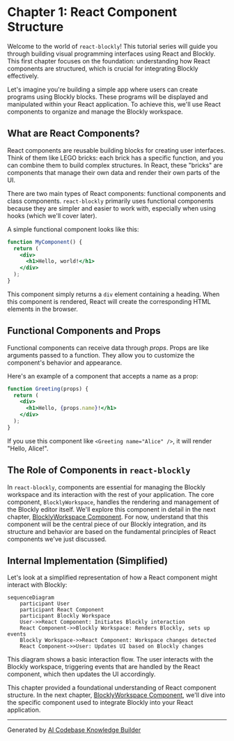 # Chapter 1: React Component Structure

Welcome to the world of `react-blockly`!  This tutorial series will guide you through building visual programming interfaces using React and Blockly.  This first chapter focuses on the foundation: understanding how React components are structured, which is crucial for integrating Blockly effectively.

Let's imagine you're building a simple app where users can create programs using Blockly blocks.  These programs will be displayed and manipulated within your React application.  To achieve this, we'll use React components to organize and manage the Blockly workspace.

## What are React Components?

React components are reusable building blocks for creating user interfaces.  Think of them like LEGO bricks: each brick has a specific function, and you can combine them to build complex structures.  In React, these "bricks" are components that manage their own data and render their own parts of the UI.

There are two main types of React components: functional components and class components.  `react-blockly` primarily uses functional components because they are simpler and easier to work with, especially when using hooks (which we'll cover later).

A simple functional component looks like this:

```jsx
function MyComponent() {
  return (
    <div>
      <h1>Hello, world!</h1>
    </div>
  );
}
```

This component simply returns a `div` element containing a heading.  When this component is rendered, React will create the corresponding HTML elements in the browser.

## Functional Components and Props

Functional components can receive data through *props*.  Props are like arguments passed to a function.  They allow you to customize the component's behavior and appearance.

Here's an example of a component that accepts a name as a prop:

```jsx
function Greeting(props) {
  return (
    <div>
      <h1>Hello, {props.name}!</h1>
    </div>
  );
}
```

If you use this component like `<Greeting name="Alice" />`, it will render "Hello, Alice!".

##  The Role of Components in `react-blockly`

In `react-blockly`, components are essential for managing the Blockly workspace and its interaction with the rest of your application. The core component, `BlocklyWorkspace`, handles the rendering and management of the Blockly editor itself.  We'll explore this component in detail in the next chapter, [BlocklyWorkspace Component](02_BlocklyWorkspace_Component.md).  For now, understand that this component will be the central piece of our Blockly integration, and its structure and behavior are based on the fundamental principles of React components we've just discussed.

## Internal Implementation (Simplified)

Let's look at a simplified representation of how a React component might interact with Blockly:

```mermaid
sequenceDiagram
    participant User
    participant React Component
    participant Blockly Workspace
    User->>React Component: Initiates Blockly interaction
    React Component->>Blockly Workspace: Renders Blockly, sets up events
    Blockly Workspace->>React Component: Workspace changes detected
    React Component->>User: Updates UI based on Blockly changes
```

This diagram shows a basic interaction flow. The user interacts with the Blockly workspace, triggering events that are handled by the React component, which then updates the UI accordingly.

This chapter provided a foundational understanding of React component structure.  In the next chapter, [BlocklyWorkspace Component](02_BlocklyWorkspace_Component.md), we'll dive into the specific component used to integrate Blockly into your React application.


---

Generated by [AI Codebase Knowledge Builder](https://github.com/The-Pocket/Tutorial-Codebase-Knowledge)